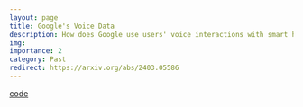 ```yaml
---
layout: page
title: Google's Voice Data
description: How does Google use users' voice interactions with smart home devices for profiling and ad targeting?
img: 
importance: 2
category: Past
redirect: https://arxiv.org/abs/2403.05586
---
```


[code](https://github.com/xhOwenMa/voice_data_google)